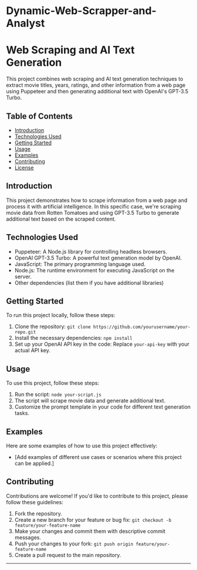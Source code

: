 # Dynamic-Web-Scrapper-and-Analyst
# Web Scraping and AI Text Generation

This project combines web scraping and AI text generation techniques to extract movie titles, years, ratings, and other information from a web page using Puppeteer and then generating additional text with OpenAI's GPT-3.5 Turbo.

## Table of Contents
- [Introduction](#introduction)
- [Technologies Used](#technologies-used)
- [Getting Started](#getting-started)
- [Usage](#usage)
- [Examples](#examples)
- [Contributing](#contributing)
- [License](#license)

## Introduction

This project demonstrates how to scrape information from a web page and process it with artificial intelligence. In this specific case, we're scraping movie data from Rotten Tomatoes and using GPT-3.5 Turbo to generate additional text based on the scraped content.

## Technologies Used

- Puppeteer: A Node.js library for controlling headless browsers.
- OpenAI GPT-3.5 Turbo: A powerful text generation model by OpenAI.
- JavaScript: The primary programming language used.
- Node.js: The runtime environment for executing JavaScript on the server.
- Other dependencies (list them if you have additional libraries)

## Getting Started

To run this project locally, follow these steps:

1. Clone the repository: `git clone https://github.com/yourusername/your-repo.git`
2. Install the necessary dependencies: `npm install`
3. Set up your OpenAI API key in the code: Replace `your-api-key` with your actual API key.

## Usage

To use this project, follow these steps:

1. Run the script: `node your-script.js`
2. The script will scrape movie data and generate additional text.
3. Customize the prompt template in your code for different text generation tasks.

## Examples

Here are some examples of how to use this project effectively:

- [Add examples of different use cases or scenarios where this project can be applied.]

## Contributing

Contributions are welcome! If you'd like to contribute to this project, please follow these guidelines:

1. Fork the repository.
2. Create a new branch for your feature or bug fix: `git checkout -b feature/your-feature-name`
3. Make your changes and commit them with descriptive commit messages.
4. Push your changes to your fork: `git push origin feature/your-feature-name`
5. Create a pull request to the main repository.

------------------------------------------------------------------------
